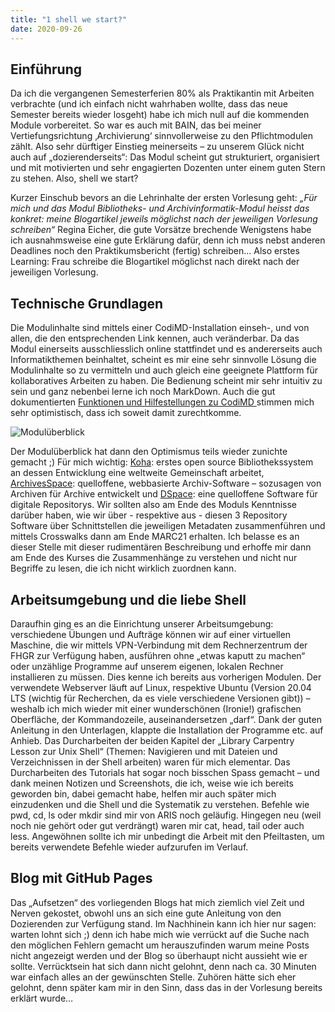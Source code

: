 ```yaml
---
title: "1 shell we start?"
date: 2020-09-26
---
```

## Einführung
Da ich die vergangenen Semesterferien 80% als Praktikantin mit Arbeiten verbrachte (und ich einfach nicht wahrhaben wollte, dass das neue Semester bereits wieder losgeht) habe ich mich null auf die kommenden Module vorbereitet. So war es auch mit BAIN, das bei meiner Vertiefungsrichtung ‚Archivierung‘ sinnvollerweise zu den Pflichtmodulen zählt. Also sehr dürftiger Einstieg meinerseits – zu unserem Glück nicht auch auf „dozierenderseits“: Das Modul scheint gut strukturiert, organisiert und mit motivierten und sehr engagierten Dozenten unter einem guten Stern zu stehen. Also, shell we start?

Kurzer Einschub bevors an die Lehrinhalte der ersten Vorlesung geht: _„Für mich und das Modul Bibliotheks- und Archivinformatik-Modul heisst das konkret: meine Blogartikel jeweils möglichst nach der jeweiligen Vorlesung schreiben“_ Regina Eicher, die gute Vorsätze brechende 
Wenigstens habe ich ausnahmsweise eine gute Erklärung dafür, denn ich muss nebst anderen Deadlines noch den Praktikumsbericht (fertig) schreiben…
Also erstes Learning: Frau schreibe die Blogartikel möglichst nach direkt nach der jeweiligen Vorlesung. 

## Technische Grundlagen
Die Modulinhalte sind mittels einer CodiMD-Installation einseh-, und von allen, die den entsprechenden Link kennen, auch veränderbar. Da das Modul einerseits ausschliesslich online stattfindet und es andererseits auch Informatikthemen beinhaltet, scheint es mir eine sehr sinnvolle Lösung die Modulinhalte so zu vermitteln und auch gleich eine geeignete Plattform für kollaboratives Arbeiten zu haben. Die Bedienung scheint mir sehr intuitiv zu sein und ganz nebenbei lerne ich noch MarkDown. Auch die gut dokumentierten [Funktionen und Hilfestellungen zu CodiMD ](https://codimd.web.cern.ch/features) stimmen mich sehr optimistisch, dass ich soweit damit zurechtkomme.

![Modulüberblick](https://pad.gwdg.de/uploads/upload_4710561903c2b829c76a62df6232af74.png)

Der Modulüberblick hat dann den Optimismus teils wieder zunichte gemacht ;) Für mich wichtig: 
[Koha](https://koha-community.org/about/): erstes open source Bibliothekssystem an dessen Entwicklung eine weltweite Gemeinschaft arbeitet, 
[ArchivesSpace](https://archivesspace.org/about/mission): quelloffene, webbasierte Archiv-Software – sozusagen von Archiven für Archive entwickelt und 
[DSpace](https://duraspace.org/dspace/about/): eine quelloffene Software für digitale Repositorys.
Wir sollten also am Ende des Moduls Kenntnisse darüber haben, wie wir über - respektive aus - diesen 3 Repository Software über Schnittstellen die jeweiligen Metadaten zusammenführen und mittels Crosswalks dann am Ende MARC21 erhalten. Ich belasse es an dieser Stelle mit dieser rudimentären Beschreibung und erhoffe mir dann am Ende des Kurses die Zusammenhänge zu verstehen und nicht nur Begriffe zu lesen, die ich nicht wirklich zuordnen kann.

## Arbeitsumgebung und die liebe Shell
Daraufhin ging es an die Einrichtung unserer Arbeitsumgebung: verschiedene Übungen und Aufträge können wir auf einer virtuellen Maschine, die wir mittels VPN-Verbindung mit dem Rechnerzentrum der FHGR zur Verfügung haben, ausführen ohne „etwas kaputt zu machen“ oder unzählige Programme auf unserem eigenen, lokalen Rechner installieren zu müssen. Dies kenne ich bereits aus vorherigen Modulen. Der verwendete Webserver läuft auf Linux, respektive Ubuntu (Version 20.04 LTS  (wichtig für Recherchen, da es viele verschiedene Versionen gibt)) – weshalb ich mich wieder mit einer wunderschönen (Ironie!) grafischen Oberfläche, der Kommandozeile, auseinandersetzen „darf“. Dank der guten Anleitung in den Unterlagen, klappte die Installation der Programme etc. auf Anhieb. Das Durcharbeiten der beiden Kapitel der „Library Carpentry Lesson zur Unix Shell“ (Themen: Navigieren und mit Dateien und Verzeichnissen in der Shell arbeiten) waren für mich elementar. Das Durcharbeiten des Tutorials hat sogar noch bisschen Spass gemacht – und dank meinen Notizen und Screenshots, die ich, weise wie ich bereits geworden bin, dabei gemacht habe, helfen mir auch später mich einzudenken und die Shell und die Systematik zu verstehen. Befehle wie pwd, cd, ls oder mkdir sind mir von ARIS noch geläufig. Hingegen neu (weil noch nie gehört oder gut verdrängt) waren mir cat, head, tail oder auch less. Angewöhnen sollte ich mir unbedingt die Arbeit mit den Pfeiltasten, um bereits verwendete Befehle wieder aufzurufen im Verlauf. 

## Blog mit GitHub Pages
Das „Aufsetzen“ des vorliegenden Blogs hat mich ziemlich viel Zeit und Nerven gekostet, obwohl uns an sich eine gute Anleitung von den Dozierenden zur Verfügung stand. Im Nachhinein kann ich hier nur sagen: warten lohnt sich ;) denn ich habe mich wie verrückt auf die Suche nach den möglichen Fehlern gemacht um herauszufinden warum meine Posts nicht angezeigt werden und der Blog so überhaupt nicht aussieht wie er sollte. Verrücktsein hat sich dann nicht gelohnt, denn nach ca. 30 Minuten war einfach alles an der gewünschten Stelle. Zuhören hätte sich eher gelohnt, denn später kam mir in den Sinn, dass das in der Vorlesung bereits erklärt wurde… 
